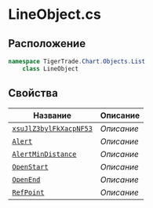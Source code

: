 
# LineObject.cs
## Расположение
```csharp
namespace TigerTrade.Chart.Objects.List  
    class LineObject
```

## Свойства
| Название | Описание |
| --- | --- |
| [`xsuJlZ3bylFkXacpNF53`](./svoistva/xsuJlZ3bylFkXacpNF53.md) | *Описание* |
| [`Alert`](./svoistva/Alert.md) | *Описание* |
| [`AlertMinDistance`](./svoistva/AlertMinDistance.md) | *Описание* |
| [`OpenStart`](./svoistva/OpenStart.md) | *Описание* |
| [`OpenEnd`](./svoistva/OpenEnd.md) | *Описание* |
| [`RefPoint`](./svoistva/RefPoint.md) | *Описание* |

